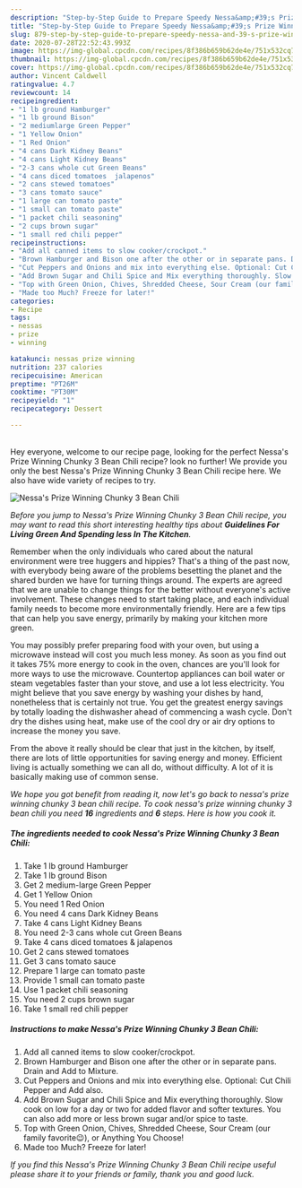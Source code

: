 ```yaml
---
description: "Step-by-Step Guide to Prepare Speedy Nessa&amp;#39;s Prize Winning Chunky 3 Bean Chili"
title: "Step-by-Step Guide to Prepare Speedy Nessa&amp;#39;s Prize Winning Chunky 3 Bean Chili"
slug: 879-step-by-step-guide-to-prepare-speedy-nessa-and-39-s-prize-winning-chunky-3-bean-chili
date: 2020-07-28T22:52:43.993Z
image: https://img-global.cpcdn.com/recipes/8f386b659b62de4e/751x532cq70/nessas-prize-winning-chunky-3-bean-chili-recipe-main-photo.jpg
thumbnail: https://img-global.cpcdn.com/recipes/8f386b659b62de4e/751x532cq70/nessas-prize-winning-chunky-3-bean-chili-recipe-main-photo.jpg
cover: https://img-global.cpcdn.com/recipes/8f386b659b62de4e/751x532cq70/nessas-prize-winning-chunky-3-bean-chili-recipe-main-photo.jpg
author: Vincent Caldwell
ratingvalue: 4.7
reviewcount: 14
recipeingredient:
- "1 lb ground Hamburger"
- "1 lb ground Bison"
- "2 mediumlarge Green Pepper"
- "1 Yellow Onion"
- "1 Red Onion"
- "4 cans Dark Kidney Beans"
- "4 cans Light Kidney Beans"
- "2-3 cans whole cut Green Beans"
- "4 cans diced tomatoes  jalapenos"
- "2 cans stewed tomatoes"
- "3 cans tomato sauce"
- "1 large can tomato paste"
- "1 small can tomato paste"
- "1 packet chili seasoning"
- "2 cups brown sugar"
- "1 small red chili pepper"
recipeinstructions:
- "Add all canned items to slow cooker/crockpot."
- "Brown Hamburger and Bison one after the other or in separate pans. Drain and Add to Mixture."
- "Cut Peppers and Onions and mix into everything else. Optional: Cut Chili Pepper and Add also."
- "Add Brown Sugar and Chili Spice and Mix everything thoroughly. Slow cook on low for a day or two for added flavor and softer textures. You can also add more or less brown sugar and/or spice to taste."
- "Top with Green Onion, Chives, Shredded Cheese, Sour Cream (our family favorite😉), or Anything You Choose!"
- "Made too Much? Freeze for later!"
categories:
- Recipe
tags:
- nessas
- prize
- winning

katakunci: nessas prize winning 
nutrition: 237 calories
recipecuisine: American
preptime: "PT26M"
cooktime: "PT30M"
recipeyield: "1"
recipecategory: Dessert

---
```

<br>
Hey everyone, welcome to our recipe page, looking for the perfect Nessa&#39;s Prize Winning Chunky 3 Bean Chili recipe? look no further! We provide you only the best Nessa&#39;s Prize Winning Chunky 3 Bean Chili recipe here. We also have wide variety of recipes to try.
<br>


![Nessa&#39;s Prize Winning Chunky 3 Bean Chili](https://img-global.cpcdn.com/recipes/8f386b659b62de4e/751x532cq70/nessas-prize-winning-chunky-3-bean-chili-recipe-main-photo.jpg)

<i>Before you jump to Nessa&#39;s Prize Winning Chunky 3 Bean Chili recipe, you may want to read this short interesting healthy tips about 
<strong>Guidelines For Living Green And Spending less In The Kitchen</strong>.</i>
</br>

Remember when the only individuals who cared about the natural environment were tree huggers and hippies? That's a thing of the past now, with everybody being aware of the problems besetting the planet and the shared burden we have for turning things around. The experts are agreed that we are unable to change things for the better without everyone's active involvement. These changes need to start taking place, and each individual family needs to become more environmentally friendly. Here are a few tips that can help you save energy, primarily by making your kitchen more green.

You may possibly prefer preparing food with your oven, but using a microwave instead will cost you much less money. As soon as you find out it takes 75% more energy to cook in the oven, chances are you'll look for more ways to use the microwave. Countertop appliances can boil water or steam vegetables faster than your stove, and use a lot less electricity. You might believe that you save energy by washing your dishes by hand, nonetheless that is certainly not true. You get the greatest energy savings by totally loading the dishwasher ahead of commencing a wash cycle. Don't dry the dishes using heat, make use of the cool dry or air dry options to increase the money you save.

From the above it really should be clear that just in the kitchen, by itself, there are lots of little opportunities for saving energy and money. Efficient living is actually something we can all do, without difficulty. A lot of it is basically making use of common sense.


<i>We hope you got benefit from reading it, now let's go back to nessa&#39;s prize winning chunky 3 bean chili recipe. To cook nessa&#39;s prize winning chunky 3 bean chili you need <strong>16</strong> ingredients and <strong>6</strong> steps. Here is how you cook it.
</i>

##### The ingredients needed to cook Nessa&#39;s Prize Winning Chunky 3 Bean Chili:

1. Take 1 lb ground Hamburger
1. Take 1 lb ground Bison
1. Get 2 medium-large Green Pepper
1. Get 1 Yellow Onion
1. You need 1 Red Onion
1. You need 4 cans Dark Kidney Beans
1. Take 4 cans Light Kidney Beans
1. You need 2-3 cans whole cut Green Beans
1. Take 4 cans diced tomatoes &amp; jalapenos
1. Get 2 cans stewed tomatoes
1. Get 3 cans tomato sauce
1. Prepare 1 large can tomato paste
1. Provide 1 small can tomato paste
1. Use 1 packet chili seasoning
1. You need 2 cups brown sugar
1. Take 1 small red chili pepper


##### Instructions to make Nessa&#39;s Prize Winning Chunky 3 Bean Chili:

1. Add all canned items to slow cooker/crockpot.
1. Brown Hamburger and Bison one after the other or in separate pans. Drain and Add to Mixture.
1. Cut Peppers and Onions and mix into everything else. Optional: Cut Chili Pepper and Add also.
1. Add Brown Sugar and Chili Spice and Mix everything thoroughly. Slow cook on low for a day or two for added flavor and softer textures. You can also add more or less brown sugar and/or spice to taste.
1. Top with Green Onion, Chives, Shredded Cheese, Sour Cream (our family favorite😉), or Anything You Choose!
1. Made too Much? Freeze for later!


<i>If you find this Nessa&#39;s Prize Winning Chunky 3 Bean Chili recipe useful please share it to your friends or family, thank you and good luck.</i>
